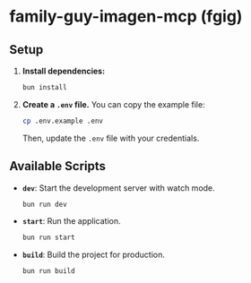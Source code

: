 # family-guy-imagen-mcp (fgig)

## Setup

1.  **Install dependencies:**

    ```bash
    bun install
    ```

2.  **Create a `.env` file.** You can copy the example file:

    ```bash
    cp .env.example .env
    ```

    Then, update the `.env` file with your credentials.

## Available Scripts

-   **`dev`**: Start the development server with watch mode.
    ```bash
    bun run dev
    ```
-   **`start`**: Run the application.
    ```bash
    bun run start
    ```
-   **`build`**: Build the project for production.
    ```bash
    bun run build
    ```